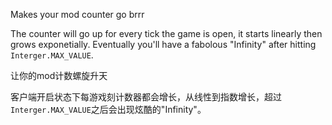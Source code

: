 Makes your mod counter go brrr

The counter will go up for every tick the game is open, it starts linearly then grows exponetially. Eventually you'll have a fabolous "Infinity" after hitting `Interger.MAX_VALUE`.

让你的mod计数螺旋升天

客户端开启状态下每游戏刻计数器都会增长，从线性到指数增长，超过`Interger.MAX_VALUE`之后会出现炫酷的"Infinity"。
